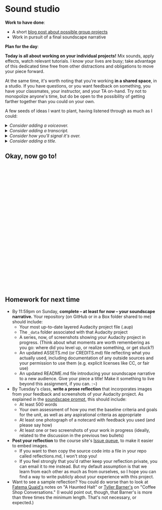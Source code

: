
# Sound studio

**Work to have done**:

* A short [blog post about possible group projects]({{site.github.issues_url}})
* Work in pursuit of a final soundscape narrative

**Plan for the day**:

<div class="alert alert-success">
<strong>Today is all about working on your individual projects!</strong> Mix sounds, apply effects, watch relevant tutorials. I know your lives are busy; take advantage of this dedicated time free from other distractions and obligations to move your piece forward.
</div>

At the same time, it's worth noting that you're working **in a shared space**, in a studio. If you have questions, or you want feedback on something, you have your classmates, your instructor, and your TA on-hand. Try not to monopolize anyone's time, but do be open to the possibility of getting farther together than you could on your own.

A few seeds of ideas I want to plant, having listened through as much as I could:

<!-- NEW IN 2020:
* endings
* noise reduction
* consider voiceover – or re-recording muffled voices currently in background tracks
-->

<details>
<summary><em>Consider adding a voiceover.</em></summary>
<p>Maybe I'm just getting old, but as I've puttered around various places by myself in the last week I've noticed that I don't stay silent: I mutter as I putter. Even if it's just short reactions to things I see ("nice!") or read ("really? really."), even if it's not words ("hmm!"), I tend to narrate my day.</p>

<p>All of which is to say, if your soundscape takes your listeners along on a ride inside someone's head, but you haven't yet included any human voices, I'd at least give some thought to whether a word here or there might help. (Note that the voice doesn't have to exist in the same timestream as the events of the narrative: think about some of the retrospective commentary in <a href="https://training.npr.org/2015/10/30/six-npr-stories-that-breathe-life-into-neighborhood-scenes/">the NPR reading I had you do</a>, especially the pieces featuring Steve Inskeep and Robert Siegel.)</p>

</details>

<details>
<summary><em>Consider adding a transcript.</em></summary>

<p>If you're working off of a script, as a number of you seem to be, please do consider turning it into a readable transcript you can place alongside the sound file: it's not only more accessible for the temporarily or permanently hearing-impaired, but it also makes your piece easier to search for (and within).</p>

<p>I forgot to send an email with examples (I blame this illness), but I can fix that now! NPR's <em>This American Life</em> does a great job, and they're relatively straightforward in format, too. Why not check out some of their <a href="https://www.thisamericanlife.org/recommended">recommended episodes</a>, including a primer for listeners <a href="https://www.thisamericanlife.org/recommended/new-to-this-american-life">new to the show</a> that tipped me off to this <a href="https://www.thisamericanlife.org/109/notes-on-camp">one on camp</a>. (I was excited by this description: <em>"This one drops you in a place and immerses you there so quickly and happily. Just a deeply cheerful trip into childhood summertime."</em>) Or, for something closer to the length of what you'll be working on – a special episode with <a href="https://www.thisamericanlife.org/241/20-acts-in-60-minutes">20 acts in 60 minutes</a>?</p>

<p>You access the transcript from the top of each full episode page, but you can jump to specific sections, or "acts," when choosing what to listen to.</p>
</details>

<details>
<summary><em>Consider how you'll signal it's over.</em></summary>
<p>Endings are tricky. In an essay, I'd say they usually depend on beginnings: completing some thought you'd left open, or answering a question. In stories, there's often an epiphany (new insight) or a denouement, a return to a previous situation but with the characters' perspectives on it now changed. You can try those things with soundscapes, too, but there are added elements: if you have music, you can make sure to "resolve" back into the root chord, or to complete a rhythmic sequence; if you have an ongoing event, you can fade out; if you have a surprise or joke ending, you can signal intentionality by muting the backgrounds to draw attention to the one track that remains.</p>

<p>There are lots of ways to do this. But if you're satisfied with the overall shape, endings are one place where you can put a little extra polish in!</p>

</details>

<details>
<summary><em>Consider adding a title.</em></summary>

<p>A title can provide a location, a clue, a genre, a commentary; it can make or unmake listener expectations. What will you call your soundscape narrative? Where will you let listeners know that name? (In the README? In a recorded introduction to the sound file itself, either with or without a <a href="https://tvtropes.org/pmwiki/pmwiki.php/Main/TheTeaser?from=Main.ColdOpen">cold open</a>?)</p>
</details>

<!-- <details>
<summary><em>Consider citation.</em></summary>

If you're using sounds someone else recorded, be sure to include enough information to recover where it came from. (See <em>Writer/Designer</em> page 162, and the <a href="https://creativecommons.org/use-remix/get-permission/">Creative Commons' own recommendations</a>.) Note that any kind of CC-BY license requires you to say who made the source, not just say that it has a CC-BY license. (Nor is it enough to give a link to the search engine that you found it with.) You can add the information in text alongside the soundscape, or in the soundscape itself, or both!
</details> -->

<!-- <details>
<summary><em>Consider volume.</em></summary>

Many of you are doing smart work to differentiate foreground sounds from background, in part through "ducking" the background to a lower volume while keeping the sound going to provide depth. On the foreground side, one risk of recording original sounds is overloading the microphone, such that you get a kind of crackle or squeal as the sound level exceeds what the system can handle. If you notice this happening – you can look for places where the waveform hits the top of the track, or where the volume goes into the red – try Effects > Clip Fix, which should give you a little more room.
</details> -->


## Okay, now go to!

<div style="height:100px; height:10vh;">
<!-- This div left intentionally blank, for spacing -->
</div>

## Homework for next time

* By 11:59pm on Sunday, **complete – at least for now – your soundscape narrative.** Your repository (on GitHub or in a Box folder shared to me) should include:
   - Your most up-to-date layered Audacity project file (.aup)
   - The `_data` folder associated with that Audacity project
   - A series, now, of screenshots showing your Audacity project in progress. (Think about what moments are worth remembering as you go: where did you level up, or realize something, or get stuck?)
   - An updated ASSETS.md (or CREDITS.md) file reflecting what you actually used, including documentation of any outside sources and your permission to use them (e.g. explicit licenses like CC, or fair use)
   - An updated README.md file introducing your soundscape narrative to a new audience. Give your piece a title! Make it something to live beyond this assignment, if you can. :¬)
* By Tuesday's class, **write a prose reflection** that incorporates images from your feedback and screenshots of your Audacity project. As explained in the [soundscape prompt](https://github.com/benmiller314/soundscape2020spring#deadlines-and-products), this should include:
   - At least 500 words
   - Your own assessment of how you met the baseline criteria and goals for the unit, as well as any aspirational criteria as appropriate
   - At least one photograph of a notecard with feedback you used (and please say how)
   - At least one or two screenshots of your work in progress (ideally, related to the discussion in the previous two bullets)
* **Post your reflection** to the course site's [Issue queue]({{site.github.issues_url}}), to make it easier to embed images.
   - If you want to then copy the source code into a file in your repo called reflections.md, I won't stop you!
   - If you feel strongly that you'd rather keep your reflection private, you can email it to me instead. But my default assumption is that we learn from each other as much as from ourselves, so I hope you can find a way to write publicly about your experience with this project.
* Want to see a sample reflection? You could do worse than to look at [Fatema Quaid's](https://github.com/benmiller314/cdm2019fall/issues/3#issuecomment-534351121) notes on "A Haunted Halt" or [Tyller Barner's](https://github.com/pitt-cdm/miller2019spring/issues/2#issuecomment-460512213) on "Coffee Shop Conversations." (I would point out, though, that Barner's is more than three times the minimum length. That's not necessary, or expected.)
